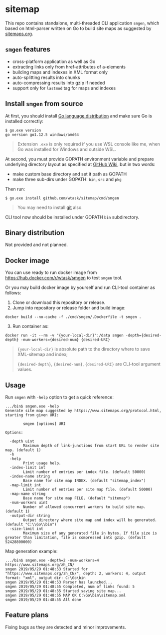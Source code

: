 # sitemap

This repo contains standalone, multi-threaded CLI application `smgen`, which based on html-parser written on Go to build site maps as suggested by [sitemaps.org](https://www.sitemaps.org/).

## `smgen` features

* сross-platform application as well as Go
* extracting links only from href-attributes of a-elements
* building maps and indexes in XML format only
* auto-splitting results into chunks
* auto-compressing results into gzip if needed
* support only for `lastmod` tag for maps and indexes

## Install `smgen` from source

At first, you should install [Go language distribution](https://golang.org/dl/) and make sure Go is installed correctly:

```cli
$ go.exe version
go version go1.12.5 windows/amd64
```

> Extension `.exe` is only required if you use WSL console like me, when Go was installed for Windows and outside WSL.

At second, you must provide GOPATH environment variable and prepare underlying directory layout as specified at [GitHub Wiki](https://github.com/golang/go/wiki/GOPATH), but in two words:

* make custom base directory and set it path as GOPATH
* make three sub-dirs under GOPATH: `bin`, `src` and `pkg`

Then run:

```cli
$ go.exe install github.com/wtask/sitemap/cmd/smgen
```

> You may need to install [git](https://git-scm.com/) also.

CLI tool now should be installed under GOPATH `bin` subdirectory.

## Binary distribution

Not provided and not planned.

## Docker image

You can use ready to run docker image from https://hub.docker.com/r/wtask/smgen to test `smgen` tool.

Or you may build docker image by yourself and run CLI-tool container as follows:

1. Clone or download this repository or release.
2. Jump into repository or release folder and build image:

```cli
docker build --no-cache -f ./cmd/smgen/.Dockerfile -t smgen .
```

3. Run container as:

```cli
docker run -it --rm -v "{your-local-dir}":/data smgen -depth={desired-depth} -num-workers={desired-num} {desired-URI}
```

>`{your-local-dir}` is absolute path to the directory where to save XML-sitemap and index;
>
>`{desired-depth}`, `{desired-num}`, `{desired-URI}` are CLI-tool argument values.

## Usage

Run `smgen` with `-help` option to get a quick reference:

```cli
.../bin$ smgen.exe -help
Generate site map suggested by https://www.sitemaps.org/protocol.html, starting from given URI:

        smgen [options] URI

Options:

  -depth uint
        Maximum depth of link-junctions from start URL to render site map. (default 1)
  -h
  -help
        Print usage help.
  -index-limit int
        Limit number of entries per index file. (default 50000)
  -index-name string
        Base name for site map INDEX. (default "sitemap_index")
  -map-limit int
        Limit number of entries per site map file. (default 50000)
  -map-name string
        Base name for site map FILE. (default "sitemap")
  -num-workers uint
        Number of allowed concurrent workers to build site map. (default 1)
  -output-dir string
        Output directory where site map and index will be generated. (default "C:\\Go\\bin")
  -size-limit int
        Maximum size of any generated file in bytes. If file size is greater than limitation, file is compressed into gzip. (default 52428800000)
```

Map generation example:

```cli
.../bin$ smgen.exe -depth=2 -num-workers=4 https://www.sitemaps.org/zh_CN/
smgen 2019/05/29 01:48:53 Started for "https://www.sitemaps.org/zh_CN/", depth: 2, workers: 4, output format: "xml", output dir: C:\Go\bin
smgen 2019/05/29 01:48:53 Parser has launched...
smgen 2019/05/29 01:48:55 Completed, num of links found: 5
smgen 2019/05/29 01:48:55 Started saving site map...
smgen 2019/05/29 01:48:55 MAP OK C:\Go\bin\sitemap.xml
smgen 2019/05/29 01:48:55 All done
```

## Feature plans

Fixing bugs as they are detected and minor improvements.
